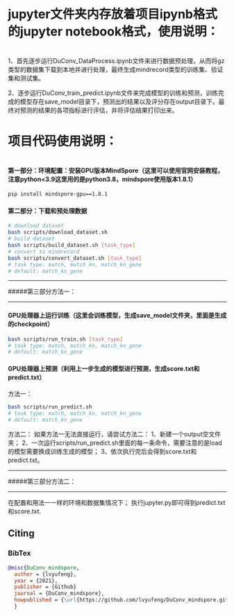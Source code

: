 #
# jupyter文件夹内存放着项目ipynb格式的jupyter notebook格式，使用说明：
#

1、首先逐步运行DuConv_DataProcess.ipynb文件来进行数据预处理，从而将gz类型的数据集下载到本地并进行处理，最终生成mindrecord类型的训练集、验证集和测试集。

2、逐步运行DuConv_train_predict.ipynb文件来完成模型的训练和预测，训练完成的模型存在save_model目录下，预测出的结果以及评分存在output目录下。最终对预测的结果的各项指标进行评估，并将评估结果打印出来。



#
# 项目代码使用说明：
#
#### 第一部分：环境配置：安装GPU版本MindSpore（这里可以使用官网安装教程，注意python<3.9这里用的是python3.8，mindspore使用版本1.8.1）

```bash
pip install mindspore-gpu==1.8.1
```

#### 第二部分：下载和预处理数据
```bash
# download dataset
bash scripts/download_dataset.sh
# build dataset
bash scripts/build_dataset.sh [task_type]
# convert to mindrecord
bash scripts/convert_dataset.sh [task_type]
# task type: match, match_kn, match_kn_gene
# default: match_kn_gene
```


***********************************************************************
#####第三部分方法一：
***********************************************************************
#### GPU处理器上运行训练（这里会训练模型，生成save_model文件夹，里面是生成的checkpoint）
```bash
bash scripts/run_train.sh [task_type]
# task type: match, match_kn, match_kn_gene
# default: match_kn_gene
```
#### GPU处理器上预测（利用上一步生成的模型进行预测，生成score.txt和predict.txt）
方法一：
```bash
bash scripts/run_predict.sh
# task type: match, match_kn, match_kn_gene
# default: match_kn_gene
```
方法二：
如果方法一无法直接运行，请尝试方法二：
1、新建一个output空文件夹；
2、一次运行scripts/run_predict.sh里面的每一条命令，需要注意的是load的模型需要换成训练生成的模型；
3、依次执行完后会得到score.txt和predict.txt。

***********************************************************************
#####第三部分方法二：
***********************************************************************
在配置和用法一一样的环境和数据集情况下；
执行jupyter.py即可得到predict.txt和score.txt.

## Citing
### BibTex

```bibtex
@misc{DuConv_mindspore,
  auther = {lvyufeng},
  year = {2021},
  publisher = {Github}
  journal = {DuConv_mindspore},
  howpublished = {\url{https://github.com/lvyufeng/DuConv_mindspore.git}}
  }
  

